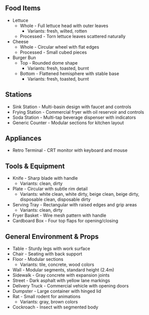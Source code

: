 
## Food Items
- Lettuce
  - Whole - Full lettuce head with outer leaves
    - Variants: fresh, wilted, rotten
  - Processed - Torn lettuce leaves scattered naturally
- Cheese
  - Whole - Circular wheel with flat edges
  - Processed - Small cubed pieces
- Burger Bun
  - Top - Rounded dome shape
    - Variants: fresh, toasted, burnt
  - Bottom - Flattened hemisphere with stable base
    - Variants: fresh, toasted, burnt

## Stations
- Sink Station - Multi-basin design with faucet and controls
- Frying Station - Commercial fryer with oil reservoir and controls
- Soda Station - Multi-tap beverage dispenser with indicators
- Generic Counter - Modular sections for kitchen layout

## Appliances
- Retro Terminal - CRT monitor with keyboard and mouse

## Tools & Equipment
- Knife - Sharp blade with handle
  - Variants: clean, dirty
- Plate - Circular with subtle rim detail
  - Variants: white clean, white dirty, beige clean, beige dirty, disposable clean, disposable dirty
- Serving Tray - Rectangular with raised edges and grip areas
  - Variants: clean, dirty
- Fryer Basket - Wire mesh pattern with handle
- Cardboard Box - Four top flaps for opening/closing

## General Environment & Props
- Table - Sturdy legs with work surface
- Chair - Seating with back support
- Floor - Modular sections
  - Variants: tile, concrete, wood colors
- Wall - Modular segments, standard height (2.4m)
- Sidewalk - Gray concrete with expansion joints
- Street - Dark asphalt with yellow lane markings
- Delivery Truck - Commercial vehicle with opening doors
- Dumpster - Large container with hinged lid
- Rat - Small rodent for animations
  - Variants: gray, brown colors
- Cockroach - Insect with segmented body
